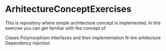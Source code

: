 # ArhitectureConceptExercises
This is repository where simple architecture concept is implemented.
In this exercise you can get familiar with the concept of:

 Clases
 Polymorphism
 Interfaces and their implementation
 N-tire arhitecture
 Dependency injection
